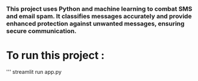 ### This project uses Python and machine learning to combat SMS and email spam. It classifies messages accurately and provide enhanced protection against unwanted messages, ensuring secure communication.

# To run this project : 
''' streamlit run app.py

